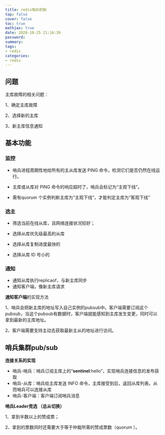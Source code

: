 ```yaml
---
title: redis哨兵机制
top: false
cover: false
toc: true
mathjax: true
date: 2020-10-25 21:16:39
password:
summary:
tags:
- redis
categories:
- redis
---
```


## 问题

主库故障的相关问题：

1、确定主库故障

2、选择新的主库

3、新主库信息通知

## 基本功能

### 监控

- 哨兵进程周期性地给所有的主从库发送 PING 命令，检测它们是否仍然在线运行。

- 主库或从库对 PING 命令的响应超时了，哨兵会标记为“主观下线”。

- 需有quorum 个实例判断主库为“主观下线”，才能判定主库为“客观下线”

### 选主

- 筛选当前在线从库，且网络连接状况较好；

- 选择从库优先级最高的从库

- 选择从库复制进度最快的

- 选择从库 ID 号小的

### 通知

- 通知从库执行replicaof，与新主库同步
- 通知客户端，像新主库请求

**通知客户端**的实现方法

1、哨兵会把新主库的地址写入自己实例的pubsub中。客户端需要订阅这个pubsub，当这个pubsub有数据时，客户端就能感知到主库发生变更，同时可以拿到最新的主库地址。

2、客户端需要支持主动去获取最新主从的地址进行访问。

## 哨兵集群pub/sub

**连接关系的实现**

- 哨兵-哨兵：哨兵订阅主库上的“__sentinel__:hello”，实现哨兵连接信息的发布获取
- 哨兵-从库：哨兵给主库发送 INFO 命令，主库接受到后，返回从库列表。从而哨兵可以连接从库
- 哨兵-客户端：客户端订阅哨兵消息


**哨兵Leader竞选 （总从切换）**

1、拿到半数以上的赞成票；

2、拿到的票数同时还需要大于等于仲裁所需的赞成票数（quorum ）。